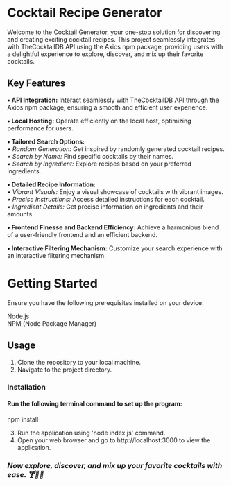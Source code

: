 # Cocktail Recipe Generator
Welcome to the Cocktail Generator, your one-stop solution for discovering and creating exciting cocktail recipes. This project seamlessly integrates with TheCocktailDB API using the Axios npm package, providing users with a delightful experience to explore, discover, and mix up their favorite cocktails.

## Key Features
**• API Integration:** Interact seamlessly with TheCocktailDB API through the Axios npm package, ensuring a smooth and efficient user experience.

**• Local Hosting:** Operate efficiently on the local host, optimizing performance for users.

**• Tailored Search Options:**           
  _• Random Generation:_ Get inspired by randomly generated cocktail recipes.          
  _• Search by Name:_ Find specific cocktails by their names.              
  _• Search by Ingredient:_ Explore recipes based on your preferred ingredients.            

**• Detailed Recipe Information:**        
  _• Vibrant Visuals:_ Enjoy a visual showcase of cocktails with vibrant images.          
  _• Precise Instructions:_ Access detailed instructions for each cocktail.          
  _• Ingredient Details:_ Get precise information on ingredients and their amounts.          

**• Frontend Finesse and Backend Efficiency:** Achieve a harmonious blend of a user-friendly frontend and an efficient backend.

**• Interactive Filtering Mechanism:** Customize your search experience with an interactive filtering mechanism.

# Getting Started
Ensure you have the following prerequisites installed on your device:

Node.js        
NPM (Node Package Manager)          

## Usage
1. Clone the repository to your local machine.
2. Navigate to the project directory.
   
### Installation
#### Run the following terminal command to set up the program:
npm install 

3. Run the application using 'node index.js' command.
4. Open your web browser and go to http://localhost:3000 to view the application.

### _Now explore, discover, and mix up your favorite cocktails with ease. 🍸🍹🥃_       
